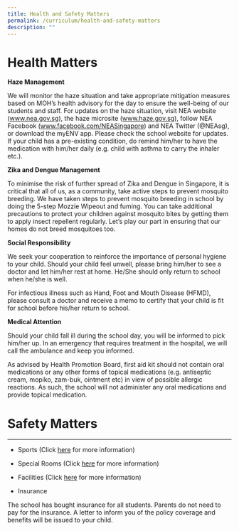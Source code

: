 ```yaml
---
title: Health and Safety Matters
permalink: /curriculum/health-and-safety-matters
description: ""
---
```

# Health Matters
**Haze Management**

We will monitor the haze situation and take appropriate mitigation measures based on MOH’s health advisory for the day to ensure the well-being of our students and staff. For updates on the haze situation, visit NEA website (www.nea.gov.sg), the haze microsite (www.haze.gov.sg), follow NEA Facebook (www.facebook.com/NEASingapore) and NEA Twitter (@NEAsg), or download the myENV app. Please check the school website for updates. If your child has a pre-existing condition, do remind him/her to have the medication with him/her daily (e.g. child with asthma to carry the inhaler etc.).

**Zika and Dengue Management**

To minimise the risk of further spread of Zika and Dengue in Singapore, it is critical that all of us, as a community, take active steps to prevent mosquito breeding. We have taken steps to prevent mosquito breeding in school by doing the 5-step Mozzie Wipeout and fuming. You can take additional precautions to protect your children against mosquito bites by getting them to apply insect repellent regularly. Let’s play our part in ensuring that our homes do not breed mosquitoes too.

**Social Responsibility**

We seek your cooperation to reinforce the importance of personal hygiene to your child. Should your child feel unwell, please bring him/her to see a doctor and let him/her rest at home. He/She should only return to school when he/she is well.

For infectious illness such as Hand, Foot and Mouth Disease (HFMD), please consult a doctor and receive a memo to certify that your child is fit for school before his/her return to school.

**Medical Attention**

Should your child fall ill during the school day, you will be informed to pick him/her up. In an emergency that requires treatment in the hospital, we will call the ambulance and keep you informed.

As advised by Health Promotion Board, first aid kit should not contain oral medications or any other forms of topical medications (e.g. antiseptic cream, mopiko, zam-buk, ointment etc) in view of possible allergic reactions. As such, the school will not administer any oral medications and provide topical medication.

# Safety Matters
****
* Sports (Click [here](https://redswastika.moe.edu.sg/qql/slot/u530/2021/For%20Parents/Healthy%20and%20Safety%20Matters/Safety%20Matters/5%20DOs%20of%20PE%20%20PAL.pdf) for more information)


* Special Rooms (Click [here](https://redswastika.moe.edu.sg/qql/slot/u530/2021/For%20Parents/Healthy%20and%20Safety%20Matters/Safety%20Matters/Art%20Room%20Safety.pdf) for more information)


* Facilities (Click [here](https://redswastika.moe.edu.sg/qql/slot/u530/2021/For%20Parents/Healthy%20and%20Safety%20Matters/Safety%20Matters/Safety%20Rules%20for%20Usage%20of%20School%20Facilities%20for%20sch%20website.pdf) for more information)


* Insurance

The school has bought insurance for all students. Parents do not need to pay for the insurance. A letter to inform you of the policy coverage and benefits will be issued to your child.